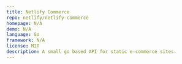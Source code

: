 ```yaml
---
title: Netlify Commerce
repo: netlify/netlify-commerce
homepage: N/A
demo: N/A
language: Go
framework: N/A
license: MIT
description: A small go based API for static e-commerce sites.
---
```

